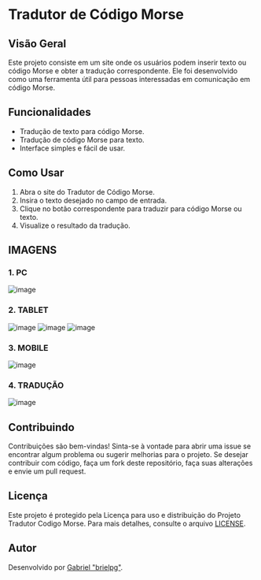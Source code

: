 # Tradutor de Código Morse


## Visão Geral

Este projeto consiste em um site onde os usuários podem inserir texto ou código Morse e obter a tradução correspondente. Ele foi desenvolvido como uma ferramenta útil para pessoas interessadas em comunicação em código Morse.

## Funcionalidades

- Tradução de texto para código Morse.
- Tradução de código Morse para texto.
- Interface simples e fácil de usar.

## Como Usar

1. Abra o site do Tradutor de Código Morse.
2. Insira o texto desejado no campo de entrada.
3. Clique no botão correspondente para traduzir para código Morse ou texto.
4. Visualize o resultado da tradução.

## IMAGENS
### 1. PC
![image](https://github.com/brielpg/Tradutor-Codigo-Morse/assets/144123550/71dbb974-1d20-4fec-bd45-8d6437c0cb81)

### 2. TABLET
![image](https://github.com/brielpg/Tradutor-Codigo-Morse/assets/144123550/cf3af647-7edc-4518-a3cd-900bcb3b29d9)
![image](https://github.com/brielpg/Tradutor-Codigo-Morse/assets/144123550/5dbb6ed6-d799-4dcf-9808-e299a68a277f)
![image](https://github.com/brielpg/Tradutor-Codigo-Morse/assets/144123550/5d130b35-a669-4bc5-897b-00c3d252681c)

### 3. MOBILE
![image](https://github.com/brielpg/Tradutor-Codigo-Morse/assets/144123550/de7dfb7c-e4b6-41b0-864a-c8686efaf430)


### 4. TRADUÇÃO
![image](https://github.com/brielpg/Tradutor-Codigo-Morse/assets/144123550/0c55a189-ca11-4001-b1ab-b78608c2c46c)

## Contribuindo

Contribuições são bem-vindas! Sinta-se à vontade para abrir uma issue se encontrar algum problema ou sugerir melhorias para o projeto. Se desejar contribuir com código, faça um fork deste repositório, faça suas alterações e envie um pull request.

## Licença

Este projeto é protegido pela Licença para uso e distribuição do Projeto Tradutor Codigo Morse. Para mais detalhes, consulte o arquivo [LICENSE](https://github.com/brielpg/Tradutor-Codigo-Morse/blob/main/Licence).

## Autor

Desenvolvido por [Gabriel "brielpg"](https://github.com/brielpg).
